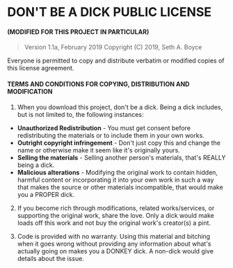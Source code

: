# DON'T BE A DICK PUBLIC LICENSE
#### (MODIFIED FOR THIS PROJECT IN PARTICULAR)

>Version 1.1a, February 2019
>Copyright (C) 2019, Seth A. Boyce

Everyone is permitted to copy and distribute verbatim or modified copies of this license agreement.

#### TERMS AND CONDITIONS FOR COPYING, DISTRIBUTION AND MODIFICATION

1. When you download this project, don't be a dick. Being a dick includes, but is not limited to, the following instances:
  - **Unauthorized Redistribution** - You must get consent before redistributing the materials or to include them in your own works.
  - **Outright copyright infringement** - Don't just copy this and change the name or otherwise make it seem like it's originally yours.
  - **Selling the materials** - Selling another person's materials, that's REALLY being a dick.
  - **Malicious alterations** - Modifying the original work to contain hidden, harmful content or incorporating it into your own work in such a way that makes the source or other materials incompatible, that would make you a PROPER dick.

2. If you become rich through modifications, related works/services, or supporting the original work,
share the love. Only a dick would make loads off this work and not buy the original work's
creator(s) a pint.

3. Code is provided with no warranty. Using this material and bitching when it goes wrong without providing any information about what's actually going on makes you a DONKEY dick. A non-dick would give details about the issue.
